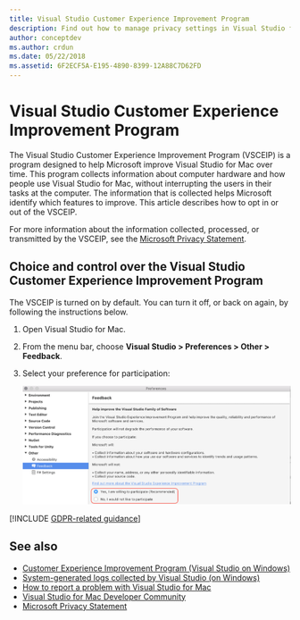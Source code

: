 ```yaml
---
title: Visual Studio Customer Experience Improvement Program
description: Find out how to manage privacy settings in Visual Studio for Mac.
author: conceptdev
ms.author: crdun
ms.date: 05/22/2018
ms.assetid: 6F2ECF5A-E195-4890-8399-12A88C7D62FD
---
```


# Visual Studio Customer Experience Improvement Program

The Visual Studio Customer Experience Improvement Program (VSCEIP) is a program designed to help Microsoft improve Visual Studio for Mac over time. This program collects information about computer hardware and how people use Visual Studio for Mac, without interrupting the users in their tasks at the computer. The information that is collected helps Microsoft identify which features to improve. This article describes how to opt in or out of the VSCEIP.

For more information about the information collected, processed, or transmitted by the VSCEIP, see the [Microsoft Privacy Statement](https://privacy.microsoft.com/privacystatement).

## Choice and control over the Visual Studio Customer Experience Improvement Program

The VSCEIP is turned on by default. You can turn it off, or back on again, by following the instructions below.

1. Open Visual Studio for Mac.

1. From the menu bar, choose **Visual Studio > Preferences > Other > Feedback**.

1. Select your preference for participation:

    ![Select a radio button to reflect your participation preference](media/visual-studio-experience-improvement-program-image1.png)

[!INCLUDE [GDPR-related guidance](../docs/misc/includes/gdpr-hybrid-note.md)]

## See also

* [Customer Experience Improvement Program (Visual Studio on Windows)](/visualstudio/ide/visual-studio-experience-improvement-program)
* [System-generated logs collected by Visual Studio (on Windows)](/visualstudio/ide/diagnostic-data-collection)
* [How to report a problem with Visual Studio for Mac](report-a-problem.md)
* [Visual Studio for Mac Developer Community](https://developercommunity.visualstudio.com/spaces/41/index.html)
* [Microsoft Privacy Statement](https://privacy.microsoft.com/privacystatement)
